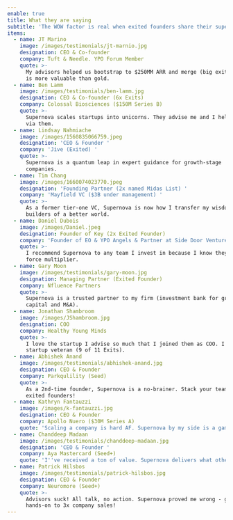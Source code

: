 ```yaml
---
enable: true
title: What they are saying
subtitle: 'The WOW factor is real when exited founders share their superpowers. '
items:
  - name: JT Marino
    image: /images/testimonials/jt-marnio.jpg
    designation: CEO & Co-founder
    company: Tuft & Needle. YPO Forum Member
    quote: >-
      My advisors helped us bootstrap to $250MM ARR and merge (big exit). Wisdom
      is more valuable than gold.
  - name: Ben Lamm
    image: /images/testimonials/ben-lamm.jpg
    designation: CEO & Co-founder (6x Exits)
    company: Colossal Biosciences ($150M Series B)
    quote: >-
      Supernova scales startups into unicorns. They advise me and I help others
      via them.
  - name: Lindsay Nahmiache
    image: /images/1560835066759.jpeg
    designation: 'CEO & Founder '
    company: 'Jive (Exited) '
    quote: >-
      Supernova is a quantum leap in expert guidance for growth-stage
      companies. 
  - name: Tim Chang
    image: /images/1660074023770.jpeg
    designation: 'Founding Partner (2x named Midas List) '
    company: 'Mayfield VC ($3B under management) '
    quote: >-
      As a former tier-one VC, Supernova is now how I transfer my wisdom to
      builders of a better world.
  - name: Daniel Dubois
    image: /images/Daniel.jpeg
    designation: Founder of Key (2x Exited Founder)
    company: 'Founder of EO & YPO Angels & Partner at Side Door Ventures ($100M Fund) '
    quote: >-
      I recommend Supernova to any team I invest in because I know they're a
      force multiplier. 
  - name: Gary Moon
    image: /images/testimonials/gary-moon.jpg
    designation: Managing Partner (Exited Founder)
    company: Nfluence Partners
    quote: >-
      Supernova is a trusted partner to my firm (investment bank for growth
      capital and M&A).
  - name: Jonathan Shambroom
    image: /images/JShambroom.jpg
    designation: COO
    company: Healthy Young Minds
    quote: >-
      I love the startup I advise so much that I joined them as COO. I'm a
      startup veteran (9 of 11 Exits). 
  - name: Abhishek Anand
    image: /images/testimonials/abhishek-anand.jpg
    designation: CEO & Founder
    company: Parkqulility (Seed)
    quote: >-
      As a 2nd-time founder, Supernova is a no-brainer. Stack your team with
      exited founders! 
  - name: Kathryn Fantauzzi
    image: /images/k-fantauzzi.jpg
    designation: CEO & Founder
    company: Apollo Nuero ($30M Series A)
    quote: 'Scaling a company is hard AF. Supernova by my side is a game changer! '
  - name: Chanddeep Madaan
    image: /images/testimonials/chanddeep-madaan.jpg
    designation: 'CEO & Founder '
    company: Aya Mastercard (Seed+)
    quote: 'I''ve received a ton of value. Supernova delivers what others advertise. '
  - name: Patrick Hilsbos
    image: /images/testimonials/patrick-hilsbos.jpg
    designation: CEO & Founder
    company: Neuromore (Seed+)
    quote: >-
      Advisors suck! All talk, no action. Supernova proved me wrong - got
      hands-on to 3x company sales!
---
```


